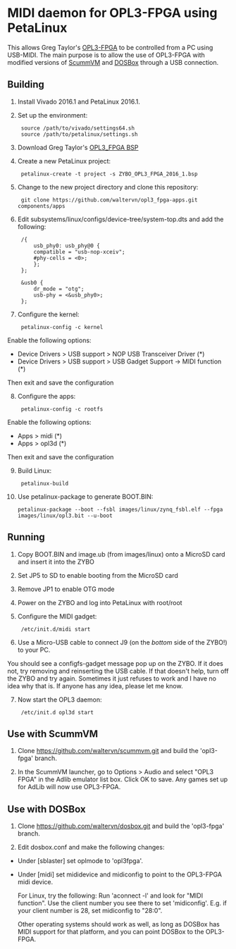 # MIDI daemon for OPL3-FPGA using PetaLinux

This allows Greg Taylor's [OPL3-FPGA](https://github.com/gtaylormb/opl3_fpga) to be controlled from a PC using USB-MIDI. The main purpose is to allow the use of OPL3-FPGA with modified versions of [ScummVM](http://www.scummvm.org) and [DOSBox](http://www.dosbox.com) through a USB connection.

## Building

1. Install Vivado 2016.1 and PetaLinux 2016.1.

2. Set up the environment:

        source /path/to/vivado/settings64.sh
        source /path/to/petalinux/settings.sh

3. Download Greg Taylor's [OPL3_FPGA BSP](https://github.com/gtaylormb/fpga_utility/blob/master/petalinux_bsp/ZYBO_OPL3_FPGA_2016_1.bsp)

4. Create a new PetaLinux project:

        petalinux-create -t project -s ZYBO_OPL3_FPGA_2016_1.bsp

5. Change to the new project directory and clone this repository:

        git clone https://github.com/waltervn/opl3_fpga-apps.git components/apps

6. Edit subsystems/linux/configs/device-tree/system-top.dts and add the following:

        /{
            usb_phy0: usb_phy@0 {
            compatible = "usb-nop-xceiv";
            #phy-cells = <0>;
            };
        };
        
        &usb0 {
            dr_mode = "otg";
            usb-phy = <&usb_phy0>;
        };

7. Configure the kernel:

        petalinux-config -c kernel

  Enable the following options:
  - Device Drivers > USB support > NOP USB Transceiver Driver (*)
  - Device Drivers > USB support > USB Gadget Support -> MIDI function (*)

  Then exit and save the configuration

8. Configure the apps:

        petalinux-config -c rootfs

  Enable the following options:
  - Apps > midi (*)
  - Apps > opl3d (*)

  Then exit and save the configuration

9. Build Linux:

        petalinux-build

10. Use petalinux-package to generate BOOT.BIN:

        petalinux-package --boot --fsbl images/linux/zynq_fsbl.elf --fpga images/linux/opl3.bit --u-boot

## Running

1. Copy BOOT.BIN and image.ub (from images/linux) onto a MicroSD card and insert it into the ZYBO

2. Set JP5 to SD to enable booting from the MicroSD card

3. Remove JP1 to enable OTG mode

4. Power on the ZYBO and log into PetaLinux with root/root

5. Configure the MIDI gadget:

        /etc/init.d/midi start

6. Use a Micro-USB cable to connect J9 (on the *bottom* side of the ZYBO!) to your PC.

  You should see a configfs-gadget message pop up on the ZYBO. If it does not, try removing and reinserting the USB cable. If that doesn't help, turn off the ZYBO and try again. Sometimes it just refuses to work and I have no idea why that is. If anyone has any idea, please let me know.

7. Now start the OPL3 daemon:

        /etc/init.d opl3d start

## Use with ScummVM

1. Clone https://github.com/waltervn/scummvm.git and build the 'opl3-fpga' branch.

2. In the ScummVM launcher, go to Options > Audio and select "OPL3 FPGA" in the Adlib emulator list box. Click OK to save. Any games set up for AdLib will now use OPL3-FPGA.

## Use with DOSBox

1. Clone https://github.com/waltervn/dosbox.git and build the 'opl3-fpga' branch.

2. Edit dosbox.conf and make the following changes:

  - Under [sblaster] set oplmode to 'opl3fpga'.

  - Under [midi] set mididevice and midiconfig to point to the OPL3-FPGA midi device.

    For Linux, try the following:
    Run 'aconnect -l' and look for "MIDI function". Use the client number you see there to set 'midiconfig'. E.g. if your client number is 28, set midiconfig to "28:0".

    Other operating systems should work as well, as long as DOSBox has MIDI support for that platform, and you can point DOSBox to the OPL3-FPGA.
